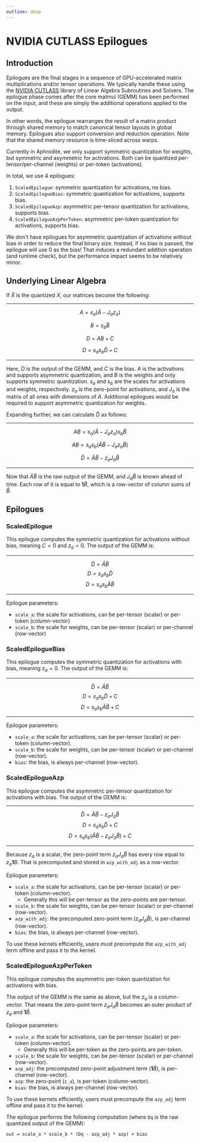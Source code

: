 ```yaml
---
outline: deep
---
```


# NVIDIA CUTLASS Epilogues

## Introduction

Epilogues are the final stages in a sequence of GPU-accelerated matrix multiplications and/or tensor operations. We typically handle these using the [NVIDIA CUTLASS](https://github.com/NVIDIA/CUTLASS) library of Linear Algebra Subroutines and Solvers. The epilogue phase comes after the core matmul (GEMM) has been performed on the input, and these are simply the additional operations applied to the output.

In other words, the epilogue rearranges the result of a matrix product through shared memory to match canonical tensor layouts in global memory. Epilogues also support conversion and reduction operation. Note that the shared memory resource is time-sliced across warps.

Currently in Aphrodite, we only support symmetric quantization for weights, but symmetric and asymmetric for activations. Both can be quantized per-tensor/per-channel (weights) or per-token (activations).

In total, we use 4 epilogues:

1. `ScaledEpilogue`: symmetric  quantization for activations, no bias.
2. `ScaledEpilogueBias`: symmetric quantization for activations, supports bias.
3. `ScaledEpilogueAzp`: asymmetric per-tensor quantization for activations, supports bias.
4. `ScaledEpilogueAzpPerToken`: asymmetric per-token quantization for activations, supports bias.

We don't have epilogues for asymmetric quantization of activations without bias in order to reduce the final binary size. Instead, if no bias is passed, the epilogue will use 0 as the bias!
That induces a redundant addition operation (and runtime check), but the performance impact seems to be relatively minor.

## Underlying Linear Algebra

If $\widehat X$ is the quantized $X$, our matrices become the following:
***
$$A = s_a (\widehat A - J_a z_a)$$

$$B = s_b \widehat B$$

$$D = A B + C$$

$$D = s_a s_b \widehat D + C$$
***
Here, $D$ is the output of the GEMM, and $C$ is the bias. $A$ is the activations and supports asymmetric quantization, and $B$ is the weights and only supports symmetric quantization. $s_a$ and $s_b$ are the scales for activations and weights, respectively. $z_a$ is the zero-point for activations, and $J_a$ is the matrix of all ones with dimensions of $A$. Additional epilogues would be required to support asymmetric quantization for weights.

Expanding further, we can calculate $\widehat D$ as follows:

***
$$A B = s_a ( \widehat A - J_a z_a ) s_b \widehat B$$

$$A B = s_a s_b \left( \widehat A \widehat B - J_a z_a \widehat B \right)$$

$$\widehat D = \widehat A \widehat B - z_a J_a \widehat B$$

***
Now that $\widehat A \widehat B$ is the raw output of the GEMM, and $J_a \widehat B$ is known ahead of time. Each row of it is equal to $\mathbf 1 \widehat B$, which is a row-vector of column sums of $\widehat B$.


## Epilogues

### ScaledEpilogue
This epilogue computes the symmetric quantization for activations without bias, meaning $C = 0$ and  $z_a = 0$. The output of the GEMM is:

***
$$\widehat D = \widehat A \widehat B$$
$$D = s_a s_b \widehat D$$
$$D = s_a s_b \widehat A \widehat B$$
***

Epilogue parameters:
- `scale_a`: the scale for activations, can be per-tensor (scalar) or per-token (column-vector)
- `scale_b`: the scale for weights, can be per-tensor (scalar) or per-channel (row-vector)

### ScaledEpilogueBias
This epilogue computes the symmetric quantization for activations with bias, meaning $z_a = 0$.
The output of the GEMM is:

***
$$\widehat D = \widehat A \widehat B$$
$$D = s_a s_b \widehat D + C $$
$$D = s_a s_b \widehat A \widehat B + C$$
***

Epilogue parameters:
- `scale_a`: the scale for activations, can be per-tensor (scalar) or per-token (column-vector).
- `scale_b`: the scale for weights, can be per-tensor (scalar) or per-channel (row-vector).
- `bias`: the bias, is always per-channel (row-vector).

### ScaledEpilogueAzp
This epilogue computes the asymmetric per-tensor quantization for activations with bias.
The output of the GEMM is:

***
$$\widehat D = \widehat A \widehat B - z_a J_a \widehat B$$
$$D = s_a s_b \widehat D + C $$
$$D = s_a s_b \left( \widehat A \widehat B - z_a J_a \widehat B \right) + C$$
***

Because $z_a$ is a scalar, the zero-point term $z_a J_a \widehat B$ has every row equal to $z_a \mathbf 1 B$. 
That is precomputed and stored in `azp_with_adj` as a row-vector.

Epilogue parameters:
- `scale_a`: the scale for activations, can be per-tensor (scalar) or per-token (column-vector).
  - Generally this will be per-tensor as the zero-points are per-tensor.
- `scale_b`: the scale for weights, can be per-tensor (scalar) or per-channel (row-vector).
- `azp_with_adj`: the precomputed zero-point term ($z_a J_a \widehat B$), is per-channel (row-vector).
- `bias`: the bias, is always per-channel (row-vector).

To use these kernels efficiently, users must precompute the `azp_with_adj` term offline and pass it to the kernel.


### ScaledEpilogueAzpPerToken
This epilogue computes the asymmetric per-token quantization for activations with bias.

The output of the GEMM is the same as above, but the $z_a$ is a column-vector.
That means the zero-point term $z_a J_a \widehat B$ becomes an outer product of $z_a$ and $\mathbf 1 \widehat B$.

Epilogue parameters:
- `scale_a`: the scale for activations, can be per-tensor (scalar) or per-token (column-vector).
  - Generally this will be per-token as the zero-points are per-token.
- `scale_b`: the scale for weights, can be per-tensor (scalar) or per-channel (row-vector).
- `azp_adj`: the precomputed zero-point adjustment term ($\mathbf 1 \widehat B$), is per-channel (row-vector).
- `azp`: the zero-point (`z_a`), is per-token (column-vector).
- `bias`: the bias, is always per-channel (row-vector).

To use these kernels efficiently, users must precompute the `azp_adj` term offline and pass it to the kernel.

The epilogue performs the following computation (where `Dq` is the raw quantized output of the GEMM):
```
out = scale_a * scale_b * (Dq - azp_adj * azp) + bias
```